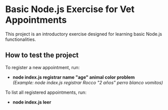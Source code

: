 # Basic Node.js Exercise for Vet Appointments

This project is an introductory exercise designed for learning basic Node.js functionalities.

## How to test the project

To register a new appointment, run:
- **node index.js registrar name "age" animal color problem**  
  _(Example: node index.js registrar Rocco "2 años" perro blanco vomitos)_

To list all registered appointments, run:
- **node index.js leer**
